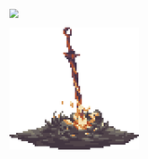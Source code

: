 [![](https://img.shields.io/badge/LinkedIn-badin-blue?logo=linkedin)](https://linkedin.com/in/badin)

![](https://github.com/badinn/badinn/raw/master/bonfire.gif)
